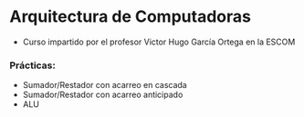 # Arquitectura de Computadoras

- Curso impartido por el profesor Victor Hugo García Ortega en la ESCOM

### Prácticas:
- Sumador/Restador con acarreo en cascada
- Sumador/Restador con acarreo anticipado
- ALU
